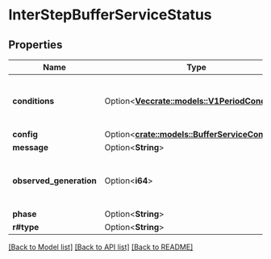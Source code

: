 # InterStepBufferServiceStatus

## Properties

Name | Type | Description | Notes
------------ | ------------- | ------------- | -------------
**conditions** | Option<[**Vec<crate::models::V1PeriodCondition>**](v1.Condition.md)> | Conditions are the latest available observations of a resource's current state. | [optional]
**config** | Option<[**crate::models::BufferServiceConfig**](BufferServiceConfig.md)> |  | [optional]
**message** | Option<**String**> |  | [optional]
**observed_generation** | Option<**i64**> | ObservedGeneration stores the generation value observed by the controller. | [optional]
**phase** | Option<**String**> |  | [optional]
**r#type** | Option<**String**> |  | [optional]

[[Back to Model list]](../README.md#documentation-for-models) [[Back to API list]](../README.md#documentation-for-api-endpoints) [[Back to README]](../README.md)


